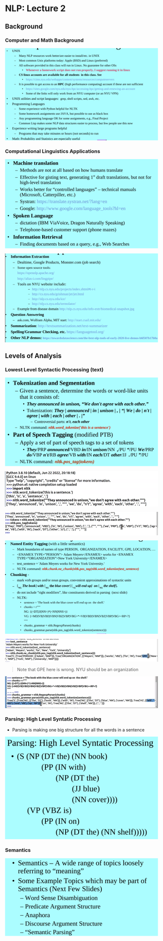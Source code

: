 # NLP: Lecture 2

## Background

### Computer and Math Background 

 ![image-20230319021259183](./image-20230319021259183.png)

### Computational Linguistics Applications

![image-20230319215236099](./image-20230319215236099.png)

![image-20230319215238025](./image-20230319215238025.png)

## Levels of Analysis

### Lowest Level Syntactic Processing (text)

![image-20230319215305073](./image-20230319215305073.png)

![image-20230319215315595](./image-20230319215315595.png)

![image-20230319223931660](./image-20230319223931660.png)

![image-20230320023706751](./image-20230320023706751.png)

![image-20230320024929130](./image-20230320024929130.png)

> Note that GPE here is wrong. NYU should be an organization

![image-20230320025437852](./image-20230320025437852.png)

### Parsing: High Level Syntatic Processing

* Parsing is making one big structure for all the words in a sentence

![image-20230320025513330](./image-20230320025513330.png)

### Semantics

![image-20230320025537822](./image-20230320025537822.png)